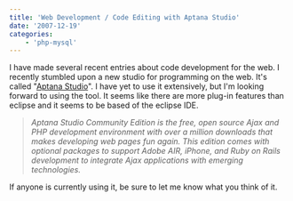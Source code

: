 ```yaml
---
title: 'Web Development / Code Editing with Aptana Studio'
date: '2007-12-19'
categories:
    - 'php-mysql'
---
```


I have made several recent entries about code development for the web. I recently stumbled upon a new studio for programming on the web. It's called "[Aptana Studio](http://www.aptana.com/)". I have yet to use it extensively, but I'm looking forward to using the tool. It seems like there are more plug-in features than eclipse and it seems to be based of the eclipse IDE.

> _Aptana Studio Community Edition is the free, open source Ajax and PHP development environment with over a million downloads that makes developing web pages fun again. This edition comes with optional packages to support Adobe AIR, iPhone, and Ruby on Rails development to integrate Ajax applications with emerging technologies._

If anyone is currently using it, be sure to let me know what you think of it.
